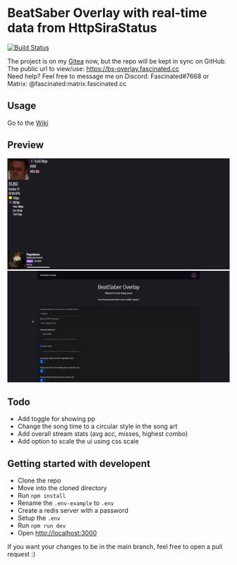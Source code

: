 # BeatSaber Overlay with real-time data from HttpSiraStatus

[![Build Status](https://drone.fascinated.cc/api/badges/Fascinated/beatsaber-overlay/status.svg)](https://drone.fascinated.cc/Fascinated/beatsaber-overlay)

The project is on my [Gitea](https://git.fascinated.cc/Fascinated/beatsaber-overlay) now, but the repo will be kept in sync on GitHub. <br />
The public url to view/use: <https://bs-overlay.fascinated.cc> <br />
Need help? Feel free to message me on Discord: Fascinated#7668 or Matrix: @fascinated:matrix.fascinated.cc

## Usage

Go to the [Wiki](https://git.fascinated.cc/Fascinated/beatsaber-overlay/wiki/Usage)

## Preview

![Overlay](./assets/overlay.png)
![Builder Menu](./assets/builder.png)

## Todo

- Add toggle for showing pp
- Change the song time to a circular style in the song art
- Add overall stream stats (avg acc, misses, highest combo)
- Add option to scale the ui using css scale

## Getting started with developent

- Clone the repo
- Move into the cloned directory
- Run `npm install`
- Rename the `.env-example` to `.env`
- Create a redis server with a password
- Setup the `.env`
- Run `npm run dev`
- Open <http://localhost:3000>

If you want your changes to be in the main branch, feel free to open a pull request :)
